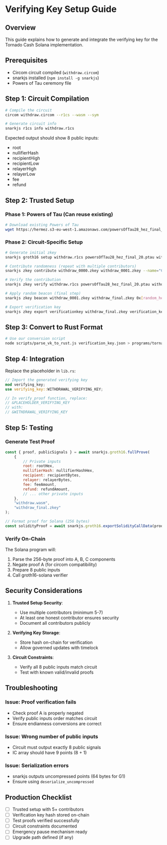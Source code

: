 # Verifying Key Setup Guide

## Overview
This guide explains how to generate and integrate the verifying key for the Tornado Cash Solana implementation.

## Prerequisites

- Circom circuit compiled (`withdraw.circom`)
- snarkjs installed (`npm install -g snarkjs`)
- Powers of Tau ceremony file

## Step 1: Circuit Compilation

```bash
# Compile the circuit
circom withdraw.circom --r1cs --wasm --sym

# Generate circuit info
snarkjs r1cs info withdraw.r1cs
```

Expected output should show 8 public inputs:
- root
- nullifierHash
- recipientHigh
- recipientLow
- relayerHigh
- relayerLow
- fee
- refund

## Step 2: Trusted Setup

### Phase 1: Powers of Tau (Can reuse existing)

```bash
# Download existing Powers of Tau
wget https://hermez.s3-eu-west-1.amazonaws.com/powersOfTau28_hez_final_20.ptau
```

### Phase 2: Circuit-Specific Setup

```bash
# Generate initial zkey
snarkjs groth16 setup withdraw.r1cs powersOfTau28_hez_final_20.ptau withdraw_0000.zkey

# Contribute randomness (repeat with multiple contributors)
snarkjs zkey contribute withdraw_0000.zkey withdraw_0001.zkey --name="Contributor 1" -v

# Verify the contribution
snarkjs zkey verify withdraw.r1cs powersOfTau28_hez_final_20.ptau withdraw_0001.zkey

# Apply random beacon (final step)
snarkjs zkey beacon withdraw_0001.zkey withdraw_final.zkey 0x[random_hex] 10 -n="Final Beacon"

# Export verification key
snarkjs zkey export verificationkey withdraw_final.zkey verification_key.json
```

## Step 3: Convert to Rust Format

```bash
# Use our conversion script
node scripts/parse_vk_to_rust.js verification_key.json > programs/tornado_solana/src/verifying_key.rs
```

## Step 4: Integration

Replace the placeholder in `lib.rs`:

```rust
// Import the generated verifying key
mod verifying_key;
use verifying_key::WITHDRAWAL_VERIFYING_KEY;

// In verify_proof function, replace:
// &PLACEHOLDER_VERIFYING_KEY
// with:
// &WITHDRAWAL_VERIFYING_KEY
```

## Step 5: Testing

### Generate Test Proof

```javascript
const { proof, publicSignals } = await snarkjs.groth16.fullProve(
    {
        // Private inputs
        root: rootHex,
        nullifierHash: nullifierHashHex,
        recipient: recipientBytes,
        relayer: relayerBytes,
        fee: feeAmount,
        refund: refundAmount,
        // ... other private inputs
    },
    "withdraw.wasm",
    "withdraw_final.zkey"
);

// Format proof for Solana (256 bytes)
const solidityProof = await snarkjs.groth16.exportSolidityCallData(proof, publicSignals);
```

### Verify On-Chain

The Solana program will:
1. Parse the 256-byte proof into A, B, C components
2. Negate proof A (for circom compatibility)
3. Prepare 8 public inputs
4. Call groth16-solana verifier

## Security Considerations

1. **Trusted Setup Security**:
   - Use multiple contributors (minimum 5-7)
   - At least one honest contributor ensures security
   - Document all contributors publicly

2. **Verifying Key Storage**:
   - Store hash on-chain for verification
   - Allow governed updates with timelock

3. **Circuit Constraints**:
   - Verify all 8 public inputs match circuit
   - Test with known valid/invalid proofs

## Troubleshooting

### Issue: Proof verification fails
- Check proof A is properly negated
- Verify public inputs order matches circuit
- Ensure endianness conversions are correct

### Issue: Wrong number of public inputs
- Circuit must output exactly 8 public signals
- IC array should have 9 points (8 + 1)

### Issue: Serialization errors
- snarkjs outputs uncompressed points (64 bytes for G1)
- Ensure using `deserialize_uncompressed`

## Production Checklist

- [ ] Trusted setup with 5+ contributors
- [ ] Verification key hash stored on-chain
- [ ] Test proofs verified successfully
- [ ] Circuit constraints documented
- [ ] Emergency pause mechanism ready
- [ ] Upgrade path defined (if any)